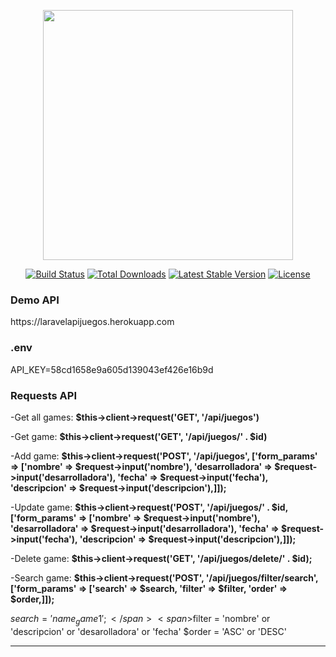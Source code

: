 <p align="center"><img src="https://res.cloudinary.com/dtfbvvkyp/image/upload/v1566331377/laravel-logolockup-cmyk-red.svg" width="400"></p>

<p align="center">
<a href="https://travis-ci.org/laravel/framework"><img src="https://travis-ci.org/laravel/framework.svg" alt="Build Status"></a>
<a href="https://packagist.org/packages/laravel/framework"><img src="https://poser.pugx.org/laravel/framework/d/total.svg" alt="Total Downloads"></a>
<a href="https://packagist.org/packages/laravel/framework"><img src="https://poser.pugx.org/laravel/framework/v/stable.svg" alt="Latest Stable Version"></a>
<a href="https://packagist.org/packages/laravel/framework"><img src="https://poser.pugx.org/laravel/framework/license.svg" alt="License"></a>
</p>

<h3>Demo API</h3>
<p>https://laravelapijuegos.herokuapp.com</p>

<h3>.env</h3>
<p>API_KEY=58cd1658e9a605d139043ef426e16b9d</p>

<h3>Requests API</h3>
<p>-Get all games: <strong>$this->client->request('GET', '/api/juegos')</strong> </p>
<p>-Get game: <strong>$this->client->request('GET', '/api/juegos/' . $id)</strong></p>
<p>-Add game: <strong>$this->client->request('POST', '/api/juegos', ['form_params' => ['nombre' => $request->input('nombre'), 'desarrolladora' => $request->input('desarrolladora'), 'fecha' => $request->input('fecha'), 'descripcion' => $request->input('descripcion'),]]);</strong></p>
<p>-Update game: <strong>$this->client->request('POST', '/api/juegos/' . $id, ['form_params' => ['nombre' => $request->input('nombre'), 'desarrolladora' => $request->input('desarrolladora'), 'fecha' => $request->input('fecha'), 'descripcion' => $request->input('descripcion'),]]);</strong></p>
<p>-Delete game: <strong>$this->client->request('GET', '/api/juegos/delete/' . $id);</strong></p>
<p>-Search game: <strong>$this->client->request('POST', '/api/juegos/filter/search', ['form_params' => ['search' => $search, 'filter' => $filter, 'order' => $order,]]);</strong></p>

<span>$search = 'name_game1';</span>
<span>$filter = 'nombre' or 'descripcion' or 'desarolladora' or 'fecha'</span>
<span>$order = 'ASC' or 'DESC'</span>
<hr>

